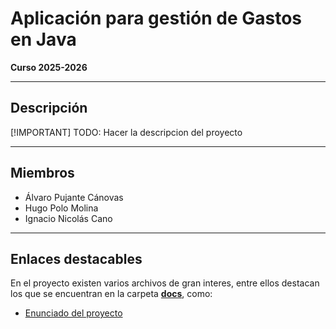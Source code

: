 # Aplicación para gestión de Gastos en Java

**Curso 2025-2026**

---

## Descripción

[!IMPORTANT] TODO: Hacer la descripcion del proyecto

---

## Miembros

- Álvaro Pujante Cánovas
- Hugo Polo Molina
- Ignacio Nicolás Cano

---

## Enlaces destacables

En el proyecto existen varios archivos de gran interes, entre ellos destacan los que se encuentran en la carpeta [**docs**](docs/), como:

- [Enunciado del proyecto](docs/Enunciado.md)
